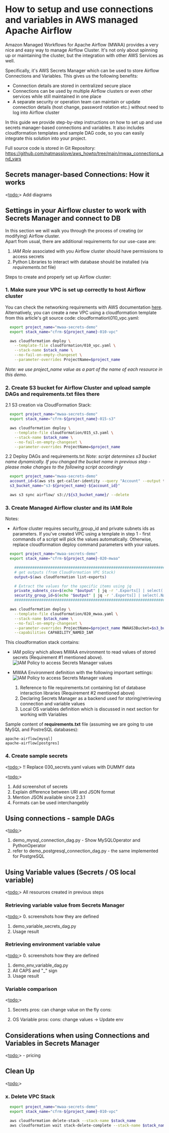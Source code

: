 
# How to setup and use connections and variables in AWS managed Apache Airflow

Amazon Managed Workflows for Apache Airflow (MWAA) provides a very nice and easy way to manage Airflow Cluster.
It's not only about spinning up or maintaining the cluster, but the integration with other AWS Services as well.

Specifically, it's AWS Secrets Manager which can be used to store Airflow Connections and Variables.
This gives us the following benefits:
- Connection details are stored in centralized secure place
- Connections can be used by multiple Airflow clusters or even other services while still maintained in one place
- A separate security or operation team can maintain or update connection details (host change, password rotation etc.) without need to log into Airflow cluster

In this guide we provide step-by-step instructions on how to set up and use secrets manager-based connections and variables.
It also includes cloudformation templates and sample DAG code, so you can easily integrate this solution into your project.

Full source code is stored in Git Repository: https://github.com/natmasslove/aws_howto/tree/main/mwaa_connections_and_vars

## Secrets manager-based Connections: How it works

<<todo:>>
Add diagrams


## Settings in your Airflow cluster to work with Secrets Manager and connect to DB

In this section we will walk you through the process of creating (or modifying) Airflow cluster.  
Apart from usual, there are additional requirements for our use-case are:
1. *IAM Role* associated with you Airflow cluster should have permissions to access secrets
2. Python Libraries to interact with database should be installed (via *requirements.txt* file)

Steps to create and properly set up Airflow cluster:
### 1. Make sure your VPC is set up correctly to host Airflow cluster
   You can check the networking requirements with AWS documentation [here](https://docs.aws.amazon.com/mwaa/latest/userguide/networking-about.html).  
   Alternatively, you can create a new VPC using a cloudformation template from this article's git source code: cloudformation\010_vpc.yaml:
```bash
  export project_name="mwaa-secrets-demo"
  export stack_name="cfrm-${project_name}-010-vpc"

  aws cloudformation deploy \
    --template-file cloudformation/010_vpc.yaml \
    --stack-name $stack_name \
    --no-fail-on-empty-changeset \
    --parameter-overrides ProjectName=$project_name
```
*Note: we use project_name value as a part of the name of each resource in this demo.*

### 2. Create S3 bucket for Airflow Cluster and upload sample DAGs and requirements.txt files there

2.1 S3 creation via CloudFormation Stack:
```bash
  export project_name="mwaa-secrets-demo"
  export stack_name="cfrm-${project_name}-015-s3"

  aws cloudformation deploy \
    --template-file cloudformation/015_s3.yaml \
    --stack-name $stack_name \
    --no-fail-on-empty-changeset \
    --parameter-overrides ProjectName=$project_name
```    

2.2 Deploy DAGs and requirements.txt
*Note: script determines s3 bucket name dynamically. If you changed the bucket name in previous step - please make changes to the following script accordingly*
```bash
  export project_name="mwaa-secrets-demo"
  account_id=$(aws sts get-caller-identity --query "Account" --output text | tr -d '\r')
  s3_bucket_name="s3-${project_name}-${account_id}"  

  aws s3 sync airflow/ s3://${s3_bucket_name}/ --delete
```   

### 3. Create Managed Airflow cluster and its IAM Role

Notes:
- Airflow cluster requires security_group_id and private subnets ids as parameters. If you've created VPC using a template in step 1 - first commands of a script will pick the values automatically. Otherwise, replace cloudformation deploy command parameters with your values.

```bash
  export project_name="mwaa-secrets-demo"
  export stack_name="cfrm-${project_name}-020-mwaa"

    ################################################################################
    # get outputs (from CloudFormation VPC Stack)
    output=$(aws cloudformation list-exports)

    # Extract the values for the specific items using jq
    private_subnets_csv=$(echo "$output" | jq -r '.Exports[] | select(.Name == "vpc-mwaa-secrets-demo-private-subnets-csv") | .Value')
    security_group_id=$(echo "$output" | jq -r '.Exports[] | select(.Name == "vpc-mwaa-secrets-demo-security-group-id") | .Value')
    ################################################################################

  aws cloudformation deploy \
    --template-file cloudformation/020_mwaa.yaml \
    --stack-name $stack_name \
    --no-fail-on-empty-changeset \
    --parameter-overrides ProjectName=$project_name MWAAS3Bucket=$s3_bucket_name MWAASecurityGroupIds=$security_group_id MWAASubnetIds=$private_subnets_csv \
    --capabilities CAPABILITY_NAMED_IAM
```   

This cloudformation stack contains:
- IAM policy which allows MWAA environment to read values of stored secrets (Requirement #1 mentioned above).
![IAM Policy to access Secrets Manager values](images/iam_policy_secrets.png)

- MWAA Environment definition with the following important settings:
![IAM Policy to access Secrets Manager values](images/mwaa_definition.png)
    1. Reference to file requirements.txt containing list of database interaction libraries (Requirement #2 mentioned above)
    2. Declaring Secrets Manager as a backend used for storing/retrieving connection and variable values
    3. Local OS variables definition which is discussed in next section for working with Variables

Sample content of **requirements.txt** file (assuming we are going to use MySQL and PostreSQL databases):
```
apache-airflow[mysql]
apache-airflow[postgres]
```

### 4. Create sample secrets

<<todo:>>
!! Replace 030_secrets.yaml values with DUMMY data

<<todo:>>
1. Add screenshot of secrets
2. Explain difference between URI and JSON format
3. Mention JSON available since 2.3.1
4. Formats can be used interchangebly


## Using connections - sample DAGs

<<todo:>>
1. demo_mysql_connection_dag.py - Show MySQLOperator and PythonOperator
2. refer to demo_postgresql_connection_dag.py - the same implemented for PostgreSQL

## Using Variable values (Secrets / OS local variable)

<<todo:>> All resources created in previous steps

### Retrieving variable value from Secrets Manager

<<todo:>>
0. screenshots how they are defined
1. demo_variable_secrets_dag.py
3. Usage result

### Retrieving environment variable value

<<todo:>>
0. screenshots how they are defined
1. demo_env_variable_dag.py
2. All CAPS and "_" sign
3. Usage result

### Variable comparison

<<todo:>>
1. Secrets
  pros: can change value on the fly
  cons: 

2. OS Variable
  pros:
  cons: change values -> Update env



## Considerations when using Connections and Variables in Secrets Manager

<<todo:>> - pricing

## Clean Up

<<todo:>>

### x. Delete VPC Stack

```bash
  export project_name="mwaa-secrets-demo"
  export stack_name="cfrm-${project_name}-010-vpc"

  aws cloudformation delete-stack --stack-name $stack_name
  aws cloudformation wait stack-delete-complete --stack-name $stack_name
```  
